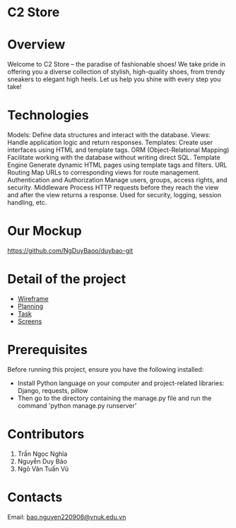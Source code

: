 # C2 Store
# Overview
Welcome to C2 Store – the paradise of fashionable shoes! We take pride in offering you a diverse collection of stylish, high-quality shoes, from trendy sneakers to elegant high heels. Let us help you shine with every step you take!

# Technologies
Models: Define data structures and interact with the database.
Views: Handle application logic and return responses.
Templates: Create user interfaces using HTML and template tags.
ORM (Object-Relational Mapping)
Facilitate working with the database without writing direct SQL.
Template Engine
Generate dynamic HTML pages using template tags and
filters.
URL Routing
Map URLs to corresponding views for route management.
Authentication and Authorization
Manage users, groups, access rights, and security.
Middleware
Process HTTP requests before they reach the view and after the view returns a response.
Used for security, logging, session handling, etc.

# Our Mockup
https://github.com/NgDuyBaoo/duybao-git

# Detail of the project
- [Wireframe](https://www.figma.com/design/eNzURp2k9Fg3rs83d0ZZ8I/Web-B%C3%A1n-GI%C3%A0y-(Community)?node-id=35-343&t=0OzoYRWdzZfBfIcH-0)
- [Planning](https://github.com/NgDuyBaoo/duybao-git/blob/main/Content)
- [Task](https://github.com/NgDuyBaoo/duybao-git/blob/main/content/Task/README.md)
- [Screens](https://github.com/NgDuyBaoo/duybao-git/tree/main/content/Screenshot)

# Prerequisites
Before running this project, ensure you have the following installed:
- Install Python language on your computer and project-related libraries: Django, requests, pillow
- Then go to the directory containing the manage.py file and run the command 'python manage.py runserver'

# Contributors
1. Trần Ngọc Nghĩa
2. Nguyễn Duy Bảo
3. Ngô Văn Tuấn Vũ

# Contacts
Email: bao.nguyen220906@vnuk.edu.vn





